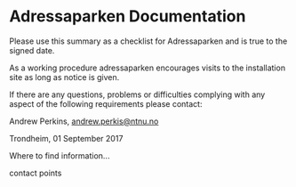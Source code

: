 # Adressaparken Documentation



Please use this summary as a checklist for Adressaparken and is true to the signed date.

As a working procedure adressaparken encourages visits to the installation site as long as notice is given.

If there are any questions, problems or difficulties complying with any aspect of the following requirements please contact:



Andrew Perkins, andrew.perkis@ntnu.no

Trondheim, 01 September 2017









Where to find information...

contact points

